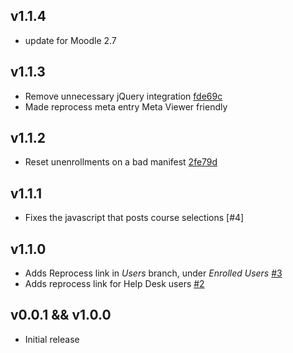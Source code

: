## v1.1.4

- update for Moodle 2.7

## v1.1.3

- Remove unnecessary jQuery integration [fde69c][fde69c]
- Made reprocess meta entry Meta Viewer friendly

[fde69c]: https://github.com/lsuits/ues_reprocess/commit/fde69c2ef45c707472c5943a1dccb2f58f4a2424

## v1.1.2

- Reset unenrollments on a bad manifest [2fe79d][2fe79d]

[2fe79d]: https://github.com/lsuits/ues_reprocess/commit/2fe79d09cb5e79d8659c6f2d8bc31632ff49d4b7

## v1.1.1

- Fixes the javascript that posts course selections [#4]

[4]: https://github.com/lsuits/ues_reprocess/issues/4

## v1.1.0

- Adds Reprocess link in _Users_ branch, under _Enrolled Users_ [#3][3]
- Adds reprocess link for Help Desk users [#2][2]

[3]: https://github.com/lsuits/ues_reprocess/issues/3
[2]: https://github.com/lsuits/ues_reprocess/issues/2

## v0.0.1 && v1.0.0

- Initial release
